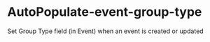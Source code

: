 # AutoPopulate-event-group-type
Set Group Type field (in Event) when an event is created or updated
